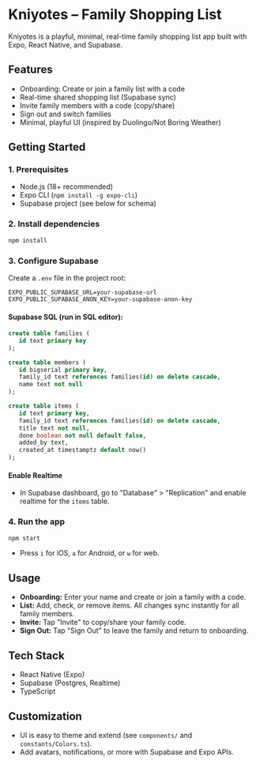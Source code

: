
# Kniyotes – Family Shopping List

Kniyotes is a playful, minimal, real-time family shopping list app built with Expo, React Native, and Supabase.

## Features
- Onboarding: Create or join a family list with a code
- Real-time shared shopping list (Supabase sync)
- Invite family members with a code (copy/share)
- Sign out and switch families
- Minimal, playful UI (inspired by Duolingo/Not Boring Weather)

## Getting Started

### 1. Prerequisites
- Node.js (18+ recommended)
- Expo CLI (`npm install -g expo-cli`)
- Supabase project (see below for schema)

### 2. Install dependencies
```sh
npm install
```

### 3. Configure Supabase
Create a `.env` file in the project root:
```
EXPO_PUBLIC_SUPABASE_URL=your-supabase-url
EXPO_PUBLIC_SUPABASE_ANON_KEY=your-supabase-anon-key
```

#### Supabase SQL (run in SQL editor):
```sql
create table families (
   id text primary key
);

create table members (
   id bigserial primary key,
   family_id text references families(id) on delete cascade,
   name text not null
);

create table items (
   id text primary key,
   family_id text references families(id) on delete cascade,
   title text not null,
   done boolean not null default false,
   added_by text,
   created_at timestamptz default now()
);
```

#### Enable Realtime
- In Supabase dashboard, go to "Database" > "Replication" and enable realtime for the `items` table.

### 4. Run the app
```sh
npm start
```
- Press `i` for iOS, `a` for Android, or `w` for web.

## Usage
- **Onboarding:** Enter your name and create or join a family with a code.
- **List:** Add, check, or remove items. All changes sync instantly for all family members.
- **Invite:** Tap "Invite" to copy/share your family code.
- **Sign Out:** Tap "Sign Out" to leave the family and return to onboarding.

## Tech Stack
- React Native (Expo)
- Supabase (Postgres, Realtime)
- TypeScript

## Customization
- UI is easy to theme and extend (see `components/` and `constants/Colors.ts`).
- Add avatars, notifications, or more with Supabase and Expo APIs.

